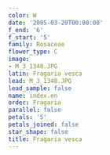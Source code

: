 ```yaml
---
color: W
date: '2005-03-20T00:00:00'
f_end: '6'
f_start: '5'
family: Rosaceae
flower_type: C
image:
- M_3_1348.JPG
latin: Fragaria vesca
lead: M_3_1348.JPG
lead_sample: false
name: index.en
order: Fragaria
parallel: false
petals: '5'
petals_joined: false
star_shape: false
title: Fragaria vesca
---
```

